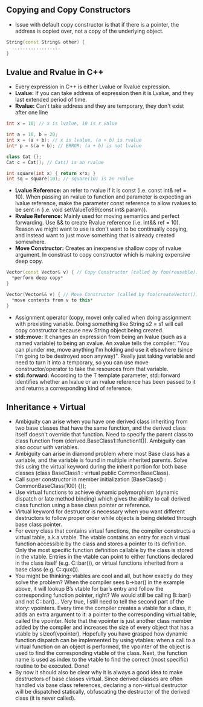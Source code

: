 ## Copying and Copy Constructors
- Issue with default copy constructor is that if there is a pointer, the address is copied over, not a copy of the underlying object.
```c++
String(const String& other) {
  ..................
}
```

## Lvalue and Rvalue in C++ 
- Every expression in C++ is either Lvalue or Rvalue expression. 
- **Lvalue:** If you can take address of expression then it is Lvalue, and they last extended period of time.
- **Rvalue:** Can't take address and they are temporary, they don't exist after one line 

```c++
int x = 10; // x is lvalue, 10 is r value

int a = 10, b = 20;
int x = (a + b); // x is lvalue, (a + b) is rvalue
int* p = &(a + b); // ERROR: (a + b) is not lvalue

class Cat {};
Cat c = Cat(); // Cat() is an rvalue 

int square(int x) { return x*x; }
int sq = square(10); // square(10) is an rvalue
```
- **Lvalue Reference:** an refer to rvalue if it is const (i.e. const int& ref = 10). When passing an rvalue to function and parameter is expecting an lvalue reference, make the parameter const reference to allow rvalues to be sent in (i.e. void setValueTo99(const int& param)).
- **Rvalue Reference:** Mainly used for moving semantics and perfect forwarding. Use && to create Rvalue reference (i.e. int&& ref = 10). Reason we might want to use is don't want to be continually copying, and instead want to just move something that is already created somewhere.
- **Move Constructor:** Creates an inexpensive shallow copy of rvalue argument. In constrast to copy constructor which is making expensive deep copy.
```c++
Vector(const Vector& v) { // Copy Constructor (called by foo(reusable))
  *perform deep copy* 
}

Vector(Vector&& v) { // Move Constructor (called by foo(createVector())
  *move contents from v to this*
}
```
- Assignment operator (copy, move) only called when doing assignment with prexisting variable. Doing something like String s2 = s1 will call copy constructor because new String object being created.
- **std::move:** It changes an expression from being an lvalue (such as a named variable) to being an xvalue. An xvalue tells the compiler: "You can plunder me, move anything I'm holding and use it elsewhere (since I'm going to be destroyed soon anyway)". Really just taking variable and need to turn it into a temporary, so you can use move constructor/operator to take the resources from that variable. 
- **std::forward:** According to the T template parameter, std::forward identifies whether an lvalue or an rvalue reference has been passed to it and returns a corresponding kind of reference.

## Inheritance + Virtual
- Ambiguity can arise when you have one derived class inheriting from two base classes that have the same function, and the derived class itself doesn't override that function. Need to specify the parent class to class function from (derived.BaseClass1::function1()). Ambiguity can also occur with variables. 
- Ambiguity can arise in diamond problem where most Base class has a variable, and the variable is found in multiple inherited parents. Solve this using the virtual keyword during the inherit portion for both base classes (class BaseClass1 : virtual public CommonBaseClass). 
- Call super constructor in member initialization (BaseClass() : CommonBaseClass(100) {});
- Use virtual functions to achieve dynamic polymorphism (dynamic dispatch or late method binding) which gives the ability to call derived class function using a base class pointer or reference.
- Virtual keyword for destructor is necessary when you want different destructors to follow proper order while objects is being deleted through base class pointer.
- For every class that contains virtual functions, the compiler constructs a virtual table, a.k.a vtable. The vtable contains an entry for each virtual function accessible by the class and stores a pointer to its definition. Only the most specific function definition callable by the class is stored in the vtable. Entries in the vtable can point to either functions declared in the class itself (e.g. C::bar()), or virtual functions inherited from a base class (e.g. C::qux()).
- You might be thinking: vtables are cool and all, but how exactly do they solve the problem? When the compiler sees b->bar() in the example above, it will lookup B’s vtable for bar’s entry and follow the corresponding function pointer, right? We would still be calling B::bar() and not C::bar()… Very true, I still need to tell the second part of the story: vpointers. Every time the compiler creates a vtable for a class, it adds an extra argument to it: a pointer to the corresponding virtual table, called the vpointer. Note that the vpointer is just another class member added by the compiler and increases the size of every object that has a vtable by sizeof(vpointer). Hopefully you have grasped how dynamic function dispatch can be implemented by using vtables: when a call to a virtual function on an object is performed, the vpointer of the object is used to find the corresponding vtable of the class. Next, the function name is used as index to the vtable to find the correct (most specific) routine to be executed. Done!
- By now it should also be clear why it is always a good idea to make destructors of base classes virtual. Since derived classes are often handled via base class references, declaring a non-virtual destructor will be dispatched statically, obfuscating the destructor of the derived class (it is never called).

